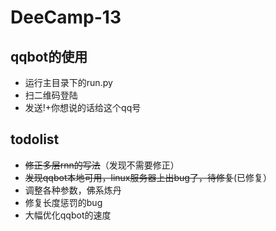 # DeeCamp-13
## qqbot的使用
- 运行主目录下的run.py
- 扫二维码登陆
- 发送!+你想说的话给这个qq号
## todolist
- ~~修正多层rnn的写法~~（发现不需要修正）
- ~~发现qqbot本地可用，linux服务器上出bug了，待修复~~(已修复）
- 调整各种参数，佛系炼丹
- 修复长度惩罚的bug
- 大幅优化qqbot的速度
